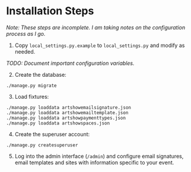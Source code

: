Installation Steps
==================

<i>Note: These steps are incomplete. I am taking notes on the configuration process as I go.</i>

1. Copy `local_settings.py.example` to `local_settings.py` and modify as needed.

<i>TODO: Document important configuration variables.</i>

2. Create the database:

```
./manage.py migrate
```

3. Load fixtures:

```
./manage.py loaddata artshowemailsignature.json
./manage.py loaddata artshowemailtemplate.json
./manage.py loaddata artshowpaymenttypes.json
./manage.py loaddata artshowspaces.json
```

4. Create the superuser account:

```
./manage.py createsuperuser
```

5. Log into the admin interface (`/admin`) and configure email signatures, email templates and sites with information specific to your event.
